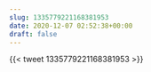 ```yaml
---
slug: 1335779221168381953
date: 2020-12-07 02:52:38+00:00
draft: false
---
```


{{< tweet 1335779221168381953 >}}

